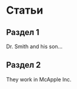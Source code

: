Статьи
======

Раздел 1
--------

Dr. Smith and his son...

Раздел 2
--------

They work in McApple Inc.
